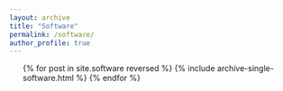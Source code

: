 ```yaml
---
layout: archive
title: "Software"
permalink: /software/
author_profile: true
---
```


  <ul>{% for post in site.software reversed %}
    {% include archive-single-software.html %}
  {% endfor %}</ul>